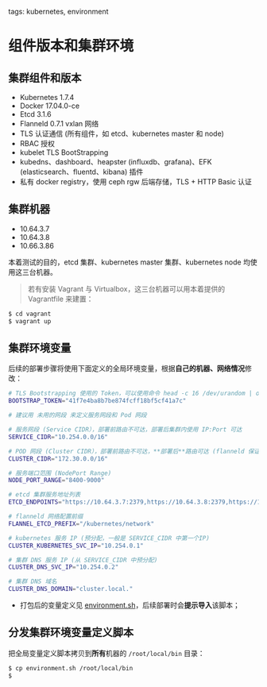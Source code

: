 <!-- toc -->

tags: kubernetes, environment

# 组件版本和集群环境

## 集群组件和版本

+ Kubernetes 1.7.4
+ Docker  17.04.0-ce
+ Etcd 3.1.6
+ Flanneld 0.7.1 vxlan 网络
+ TLS 认证通信 (所有组件，如 etcd、kubernetes master 和 node)
+ RBAC 授权
+ kubelet TLS BootStrapping
+ kubedns、dashboard、heapster (influxdb、grafana)、EFK (elasticsearch、fluentd、kibana) 插件
+ 私有 docker registry，使用 ceph rgw 后端存储，TLS + HTTP Basic 认证

## 集群机器

+ 10.64.3.7
+ 10.64.3.8
+ 10.66.3.86

本着测试的目的，etcd 集群、kubernetes master 集群、kubernetes node 均使用这三台机器。
> 若有安装 Vagrant 与 Virtualbox，这三台机器可以用本着提供的 Vagrantfile 来建置：
``` bash
$ cd vagrant
$ vagrant up
```

## 集群环境变量

后续的部署步骤将使用下面定义的全局环境变量，根据**自己的机器、网络情况**修改：

``` bash
# TLS Bootstrapping 使用的 Token，可以使用命令 head -c 16 /dev/urandom | od -An -t x | tr -d ' ' 生成
BOOTSTRAP_TOKEN="41f7e4ba8b7be874fcff18bf5cf41a7c"

# 建议用 未用的网段 来定义服务网段和 Pod 网段

# 服务网段 (Service CIDR），部署前路由不可达，部署后集群内使用 IP:Port 可达
SERVICE_CIDR="10.254.0.0/16"

# POD 网段 (Cluster CIDR），部署前路由不可达，**部署后**路由可达 (flanneld 保证)
CLUSTER_CIDR="172.30.0.0/16"

# 服务端口范围 (NodePort Range)
NODE_PORT_RANGE="8400-9000"

# etcd 集群服务地址列表
ETCD_ENDPOINTS="https://10.64.3.7:2379,https://10.64.3.8:2379,https://10.66.3.86:2379"

# flanneld 网络配置前缀
FLANNEL_ETCD_PREFIX="/kubernetes/network"

# kubernetes 服务 IP (预分配，一般是 SERVICE_CIDR 中第一个IP)
CLUSTER_KUBERNETES_SVC_IP="10.254.0.1"

# 集群 DNS 服务 IP (从 SERVICE_CIDR 中预分配)
CLUSTER_DNS_SVC_IP="10.254.0.2"

# 集群 DNS 域名
CLUSTER_DNS_DOMAIN="cluster.local."
```

+ 打包后的变量定义见 [environment.sh](https://github.com/opsnull/follow-me-install-kubernetes-cluster/blob/master/manifests/environment.sh)，后续部署时会**提示导入**该脚本；

## 分发集群环境变量定义脚本

把全局变量定义脚本拷贝到**所有**机器的 `/root/local/bin` 目录：

``` bash
$ cp environment.sh /root/local/bin
$
```
